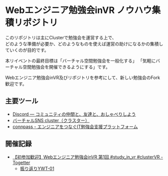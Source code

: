 # Webエンジニア勉強会inVR ノウハウ集積リポジトリ

このリポジトリは主にClusterで勉強会を運営する上で、  
どのような準備が必要か、どのようなものを使えば運営の助けになるかの集積していくのが目的です。

本リイベントの最終目標は「バーチャル空間勉強会を一般化する」
「気軽にバーチャル空間勉強会を開催できるようにする」です。

Webエンジニア勉強会inVR及びリポジトリを参考にして、新しい勉強会のFork歓迎です。

## 主要ツール
- [Discord — コミュニティの仲間と、友達と、おしゃべりしよう](https://discordapp.com/)
- [バーチャルSNS cluster（クラスター）](https://cluster.mu/)
- [connpass - エンジニアをつなぐIT勉強会支援プラットフォーム](https://connpass.com/)

## 開催記録
- [【初参加歓迎】Webエンジニア勉強会inVR 第1回 \#study\_in\_vr \#clusterVR \- Togetter](https://togetter.com/li/1498915)
  - [振り返りYWT\-01](https://github.com/fruitriin/WebEngineerStudyInVR/projects/1)